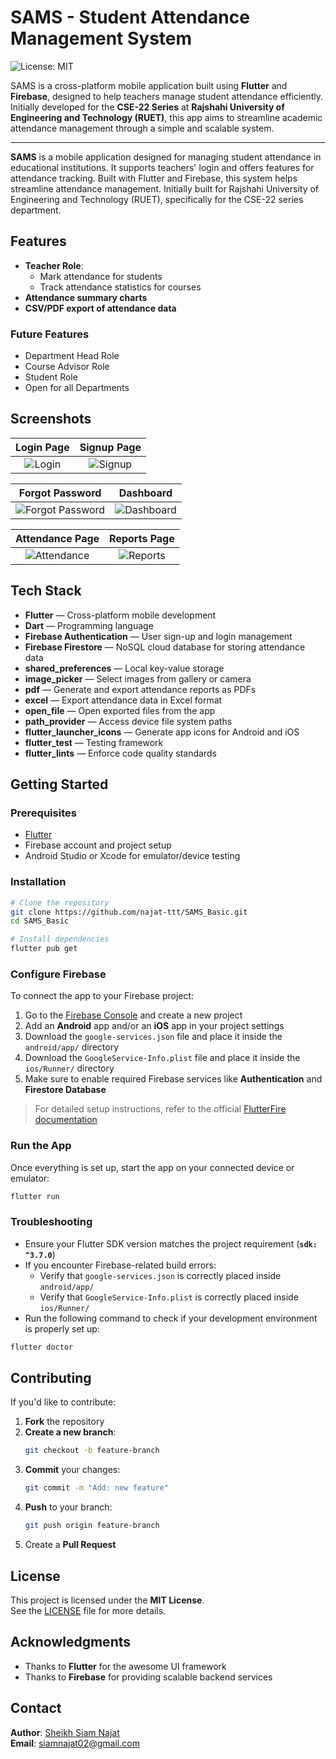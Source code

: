 # SAMS - Student Attendance Management System

![License: MIT](https://img.shields.io/badge/License-MIT-blue.svg)

SAMS is a cross-platform mobile application built using **Flutter** and **Firebase**, designed to help teachers manage student attendance efficiently. Initially developed for the **CSE-22 Series** at **Rajshahi University of Engineering and Technology (RUET)**, this app aims to streamline academic attendance management through a simple and scalable system.

---

**SAMS** is a mobile application designed for managing student attendance in educational institutions. It supports teachers' login and offers features for attendance tracking. Built with Flutter and Firebase, this system helps streamline attendance management. Initially built for Rajshahi University of Engineering and Technology (RUET), specifically for the CSE-22 series department.

## Features

- **Teacher Role**: 
  - Mark attendance for students
  - Track attendance statistics for courses
- **Attendance summary charts**
- **CSV/PDF export of attendance data**
  
### Future Features
- Department Head Role
- Course Advisor Role
- Student Role
- Open for all Departments

## Screenshots

| Login Page | Signup Page |
|:----------:|:-----------:|
| ![Login](screenshots/login.png) | ![Signup](screenshots/signup.png) |

| Forgot Password | Dashboard |
|:---------------:|:---------:|
| ![Forgot Password](screenshots/forgot_password.png) | ![Dashboard](screenshots/dashboard.png) |

| Attendance Page | Reports Page |
|:---------------:|:------------:|
| ![Attendance](screenshots/attendance.png) | ![Reports](screenshots/reports.png) |

## Tech Stack

- **Flutter** — Cross-platform mobile development
- **Dart** — Programming language
- **Firebase Authentication** — User sign-up and login management
- **Firebase Firestore** — NoSQL cloud database for storing attendance data
- **shared_preferences** — Local key-value storage
- **image_picker** — Select images from gallery or camera
- **pdf** — Generate and export attendance reports as PDFs
- **excel** — Export attendance data in Excel format
- **open_file** — Open exported files from the app
- **path_provider** — Access device file system paths
- **flutter_launcher_icons** — Generate app icons for Android and iOS
- **flutter_test** — Testing framework
- **flutter_lints** — Enforce code quality standards

## Getting Started

### Prerequisites
- [Flutter](https://flutter.dev/docs/get-started/install)
- Firebase account and project setup
- Android Studio or Xcode for emulator/device testing

### Installation

```bash
# Clone the repository
git clone https://github.com/najat-ttt/SAMS_Basic.git
cd SAMS_Basic

# Install dependencies
flutter pub get
```

### Configure Firebase

To connect the app to your Firebase project:

1. Go to the [Firebase Console](https://console.firebase.google.com/) and create a new project
2. Add an **Android** app and/or an **iOS** app in your project settings
3. Download the `google-services.json` file and place it inside the `android/app/` directory
4. Download the `GoogleService-Info.plist` file and place it inside the `ios/Runner/` directory
5. Make sure to enable required Firebase services like **Authentication** and **Firestore Database**

> For detailed setup instructions, refer to the official [FlutterFire documentation](https://firebase.flutter.dev/docs/overview)

### Run the App

Once everything is set up, start the app on your connected device or emulator:

```bash
flutter run
```

### Troubleshooting

- Ensure your Flutter SDK version matches the project requirement (**`sdk: ^3.7.0`**)
- If you encounter Firebase-related build errors:
  - Verify that `google-services.json` is correctly placed inside `android/app/`
  - Verify that `GoogleService-Info.plist` is correctly placed inside `ios/Runner/`
- Run the following command to check if your development environment is properly set up:

```bash
flutter doctor
```

## Contributing

If you'd like to contribute:

1. **Fork** the repository
2. **Create a new branch**:
   ```bash
   git checkout -b feature-branch
   ```
3. **Commit** your changes:
   ```bash
   git commit -m "Add: new feature"
   ```
4. **Push** to your branch:
   ```bash
   git push origin feature-branch
   ```
5. Create a **Pull Request**

## License

This project is licensed under the **MIT License**.  
See the [LICENSE](LICENSE) file for more details.

## Acknowledgments

- Thanks to **Flutter** for the awesome UI framework
- Thanks to **Firebase** for providing scalable backend services

## Contact

**Author**: [Sheikh Siam Najat](https://www.linkedin.com/in/sheikhsiamnajat/)  
**Email**: [siamnajat02@gmail.com](mailto:siamnajat02@gmail.com)
